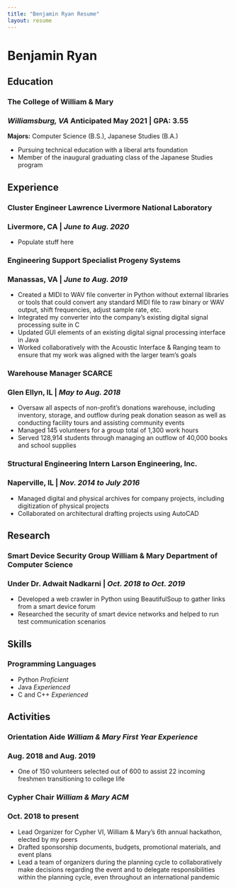 ```yaml
---
title: "Benjamin Ryan Resume"
layout: resume
---
```


# Benjamin Ryan

## Education

### **The College of William & Mary** 
### *Williamsburg, VA* <span>Anticipated May 2021 | **GPA: 3.55**</span>

**Majors:** Computer Science (B.S.), Japanese Studies (B.A.)
- Pursuing technical education with a liberal arts foundation
- Member of the inaugural graduating class of the Japanese Studies program

## Experience

### **Cluster Engineer** <span>Lawrence Livermore National Laboratory</span> 
### Livermore, CA | *June to Aug. 2020*

- Populate stuff here

### **Engineering Support Specialist** <span>Progeny Systems</span>
### Manassas, VA | *June to Aug. 2019*

- Created a MIDI to WAV file converter in Python without external libraries or tools that could convert any standard MIDI file to raw binary or WAV output, shift frequencies, adjust sample rate, etc.
- Integrated my converter into the company’s existing digital signal processing suite in C
- Updated GUI elements of an existing digital signal processing interface in Java
- Worked collaboratively with the Acoustic Interface & Ranging team to ensure that my work was aligned with the larger team’s goals

### **Warehouse Manager** <span>SCARCE</span>
### Glen Ellyn, IL | *May to Aug. 2018*
- Oversaw all aspects of non-profit’s donations warehouse, including inventory, storage, and outflow during peak donation season as well as conducting facility tours and assisting community events
- Managed 145 volunteers for a group total of 1,300 work hours
- Served 128,914 students through managing an outflow of 40,000 books and school supplies

### **Structural Engineering Intern** <span>Larson Engineering, Inc.</span>
### Naperville, IL | *Nov. 2014 to July 2016*
- Managed digital and physical archives for company projects, including digitization of physical projects
- Collaborated on architectural drafting projects using AutoCAD


## Research

### **Smart Device Security Group** <span>William & Mary Department of Computer Science</span>
### Under Dr. Adwait Nadkarni | *Oct. 2018 to Oct. 2019*

- Developed a web crawler in Python using BeautifulSoup to gather links from a smart device forum
- Researched the security of smart device networks and helped to run test communication scenarios


## Skills

### Programming Languages
- Python <span>*Proficient*</span>
- Java <span>*Experienced*</span>
- C and C++ <span>*Experienced*</span>

## Activities

### Orientation Aide <span>*William & Mary First Year Experience*</span>
### Aug. 2018 and Aug. 2019
- One of 150 volunteers selected out of 600 to assist 22 incoming freshmen transitioning to college life

### Cypher Chair <span>*William & Mary ACM*</span>
### Oct. 2018 to present
- Lead Organizer for Cypher VI, William & Mary’s 6th annual hackathon, elected by my peers
- Drafted sponsorship documents, budgets, promotional materials, and event plans
- Lead a team of organizers during the planning cycle to collaboratively make decisions regarding the event and to delegate responsibilities within the planning cycle, even throughout an international pandemic
